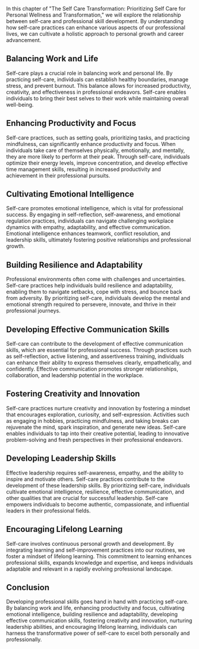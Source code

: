 
In this chapter of "The Self Care Transformation: Prioritizing Self Care for Personal Wellness and Transformation," we will explore the relationship between self-care and professional skill development. By understanding how self-care practices can enhance various aspects of our professional lives, we can cultivate a holistic approach to personal growth and career advancement.

Balancing Work and Life
-----------------------

Self-care plays a crucial role in balancing work and personal life. By practicing self-care, individuals can establish healthy boundaries, manage stress, and prevent burnout. This balance allows for increased productivity, creativity, and effectiveness in professional endeavors. Self-care enables individuals to bring their best selves to their work while maintaining overall well-being.

Enhancing Productivity and Focus
--------------------------------

Self-care practices, such as setting goals, prioritizing tasks, and practicing mindfulness, can significantly enhance productivity and focus. When individuals take care of themselves physically, emotionally, and mentally, they are more likely to perform at their peak. Through self-care, individuals optimize their energy levels, improve concentration, and develop effective time management skills, resulting in increased productivity and achievement in their professional pursuits.

Cultivating Emotional Intelligence
----------------------------------

Self-care promotes emotional intelligence, which is vital for professional success. By engaging in self-reflection, self-awareness, and emotional regulation practices, individuals can navigate challenging workplace dynamics with empathy, adaptability, and effective communication. Emotional intelligence enhances teamwork, conflict resolution, and leadership skills, ultimately fostering positive relationships and professional growth.

Building Resilience and Adaptability
------------------------------------

Professional environments often come with challenges and uncertainties. Self-care practices help individuals build resilience and adaptability, enabling them to navigate setbacks, cope with stress, and bounce back from adversity. By prioritizing self-care, individuals develop the mental and emotional strength required to persevere, innovate, and thrive in their professional journeys.

Developing Effective Communication Skills
-----------------------------------------

Self-care can contribute to the development of effective communication skills, which are essential for professional success. Through practices such as self-reflection, active listening, and assertiveness training, individuals can enhance their ability to express themselves clearly, empathetically, and confidently. Effective communication promotes stronger relationships, collaboration, and leadership potential in the workplace.

Fostering Creativity and Innovation
-----------------------------------

Self-care practices nurture creativity and innovation by fostering a mindset that encourages exploration, curiosity, and self-expression. Activities such as engaging in hobbies, practicing mindfulness, and taking breaks can rejuvenate the mind, spark inspiration, and generate new ideas. Self-care enables individuals to tap into their creative potential, leading to innovative problem-solving and fresh perspectives in their professional endeavors.

Developing Leadership Skills
----------------------------

Effective leadership requires self-awareness, empathy, and the ability to inspire and motivate others. Self-care practices contribute to the development of these leadership skills. By prioritizing self-care, individuals cultivate emotional intelligence, resilience, effective communication, and other qualities that are crucial for successful leadership. Self-care empowers individuals to become authentic, compassionate, and influential leaders in their professional fields.

Encouraging Lifelong Learning
-----------------------------

Self-care involves continuous personal growth and development. By integrating learning and self-improvement practices into our routines, we foster a mindset of lifelong learning. This commitment to learning enhances professional skills, expands knowledge and expertise, and keeps individuals adaptable and relevant in a rapidly evolving professional landscape.

Conclusion
----------

Developing professional skills goes hand in hand with practicing self-care. By balancing work and life, enhancing productivity and focus, cultivating emotional intelligence, building resilience and adaptability, developing effective communication skills, fostering creativity and innovation, nurturing leadership abilities, and encouraging lifelong learning, individuals can harness the transformative power of self-care to excel both personally and professionally.

